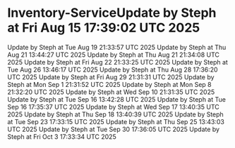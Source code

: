 # Inventory-ServiceUpdate by Steph at Fri Aug 15 17:39:02 UTC 2025
Update by Steph at Tue Aug 19 21:33:57 UTC 2025
Update by Steph at Thu Aug 21 13:44:27 UTC 2025
Update by Steph at Thu Aug 21 21:34:08 UTC 2025
Update by Steph at Fri Aug 22 21:33:25 UTC 2025
Update by Steph at Tue Aug 26 13:46:17 UTC 2025
Update by Steph at Thu Aug 28 17:36:20 UTC 2025
Update by Steph at Fri Aug 29 21:31:31 UTC 2025
Update by Steph at Mon Sep  1 21:31:52 UTC 2025
Update by Steph at Mon Sep  8 21:32:20 UTC 2025
Update by Steph at Wed Sep 10 21:31:35 UTC 2025
Update by Steph at Tue Sep 16 13:42:28 UTC 2025
Update by Steph at Tue Sep 16 17:35:37 UTC 2025
Update by Steph at Wed Sep 17 13:40:35 UTC 2025
Update by Steph at Thu Sep 18 13:40:39 UTC 2025
Update by Steph at Tue Sep 23 17:33:15 UTC 2025
Update by Steph at Thu Sep 25 13:43:03 UTC 2025
Update by Steph at Tue Sep 30 17:36:05 UTC 2025
Update by Steph at Fri Oct  3 17:33:34 UTC 2025
